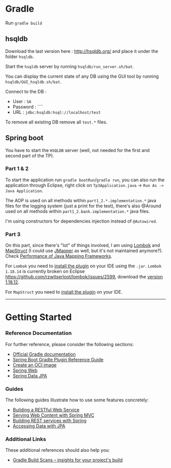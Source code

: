 # Gradle

Run ``gradle build``

## hsqldb

Download the last version here : http://hsqldb.org/ and place it under the folder ``hsqldb``.

Start the ``hsqldb`` server by running ``hsqldb/run_server.sh/bat``.

You can display the current state of any DB using the GUI tool by running ``hsqldb/GUI_hsqldb.sh/bat``.

Connect to the DB :

- User : ``SA``
- Password : ````
- URL : ``jdbc:hsqldb:hsql://localhost/test``

To remove all existing DB remove all ``test.*`` files.

## Spring boot

You have to start the ``HSQLDB`` server (well, not needed for the first and second part of the TP).

### Part 1 & 2

To start the application run ``gradle bootRun``/``gradle run``, you can also run the application through Eclipse, right click on ``Tp3Application.java`` -> ``Run As -> Java Application``.

The AOP is used on all methods within ``part1_2.*.implementation.*`` java files for the logging system (just a print for the test), there's also @Around used on all methods within ``part1_2.bank.implementation.*`` java files.

I'm using constructors for dependencies injection instead of ``@Autowired``.

### Part 3

On this part, since there's "lot" of things involved, I am using [Lombok](https://projectlombok.org/) and [MapStruct](https://mapstruct.org/) (I could use [JMapper](https://github.com/jmapper-framework/jmapper-core) as well, but it's not maintained anymore?).
Check [Performance of Java Mapping Frameworks](https://www.baeldung.com/java-performance-mapping-frameworks).

For ``Lombok`` you need to [install the plugin](https://projectlombok.org/setup/eclipse) on your IDE using the ``.jar``. ``Lombok 1.18.14`` is currently broken on Eclipse https://github.com/rzwitserloot/lombok/issues/2599, download the [version 1.18.12](https://search.maven.org/search?q=g:org.projectlombok%20AND%20a:lombok&core=gav).

For ``MapStruct`` you need to [install the plugin](https://mapstruct.org/documentation/ide-support/) on your IDE.

___

# Getting Started

### Reference Documentation
For further reference, please consider the following sections:

* [Official Gradle documentation](https://docs.gradle.org)
* [Spring Boot Gradle Plugin Reference Guide](https://docs.spring.io/spring-boot/docs/2.3.3.RELEASE/gradle-plugin/reference/html/)
* [Create an OCI image](https://docs.spring.io/spring-boot/docs/2.3.3.RELEASE/gradle-plugin/reference/html/#build-image)
* [Spring Web](https://docs.spring.io/spring-boot/docs/2.3.3.RELEASE/reference/htmlsingle/#boot-features-developing-web-applications)
* [Spring Data JPA](https://docs.spring.io/spring-boot/docs/2.3.3.RELEASE/reference/htmlsingle/#boot-features-jpa-and-spring-data)

### Guides
The following guides illustrate how to use some features concretely:

* [Building a RESTful Web Service](https://spring.io/guides/gs/rest-service/)
* [Serving Web Content with Spring MVC](https://spring.io/guides/gs/serving-web-content/)
* [Building REST services with Spring](https://spring.io/guides/tutorials/bookmarks/)
* [Accessing Data with JPA](https://spring.io/guides/gs/accessing-data-jpa/)

### Additional Links
These additional references should also help you:

* [Gradle Build Scans – insights for your project's build](https://scans.gradle.com#gradle)

